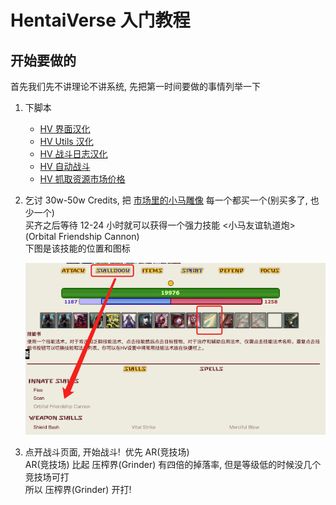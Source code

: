 # HentaiVerse 入门教程

## 开始要做的

首先我们先不讲理论不讲系统, 先把第一时间要做的事情列举一下

1. 下脚本

   - [HV 界面汉化](https://sleazyfork.org/zh-CN/scripts/404118-hentaiverse汉化)
   - [HV Utils 汉化](https://greasyfork.org/zh-CN/scripts/472723-hv-utils-cn)
   - [HV 战斗日志汉化](https://sleazyfork.org/zh-CN/scripts/445520-hv-战斗日志汉化)
   - [HV 自动战斗](https://github.com/dodying/UserJs/blob/master/HentaiVerse/hvAutoAttack/hvAutoAttack.user.js)
   - [HV 抓取资源市场价格](https://github.com/monon98/hv-tool/blob/3f165d52c8801f3ba15b3d03c6da1fcddff89a1c/dist/hv-tools.js)

2. 乞讨 30w-50w Credits, 把 [市场里的小马雕像](https://hentaiverse.org/?s=Bazaar&ss=mk&screen=browseitems&filter=fi) 每一个都买一个(别买多了, 也少一个)  
   买齐之后等待 12-24 小时就可以获得一个强力技能 <小马友谊轨道炮>(Orbital Friendship Cannon)  
   下图是该技能的位置和图标

   ![Orbital Friendship Cannon](/pic/Orbital%20Friendship%20Cannon.png)

3. 点开战斗页面, 开始战斗!
   ![]()
   优先 AR(竞技场)  
   AR(竞技场) 比起 压榨界(Grinder) 有四倍的掉落率, 但是等级低的时候没几个竞技场可打  
   所以 压榨界(Grinder) 开打!
